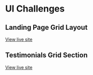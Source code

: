 # UI Challenges

## Landing Page Grid Layout
[View live site](https://apcurran.github.io/ui-challenges/landing-page-grid-layout)

## Testimonials Grid Section
[View live site](https://apcurran.github.io/ui-challenges/testimonials-grid-section)